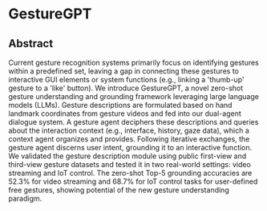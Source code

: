 # GestureGPT

## Abstract

  Current gesture recognition systems primarily focus on identifying gestures within a predefined set, leaving a gap in connecting these gestures to interactive GUI elements or system functions (e.g., linking a 'thumb-up' gesture to a 'like' button). We introduce GestureGPT, a novel zero-shot gesture understanding and grounding framework leveraging large language models (LLMs). Gesture descriptions are formulated based on hand landmark coordinates from gesture videos and fed into our dual-agent dialogue system. A gesture agent deciphers these descriptions and queries about the interaction context (e.g., interface, history, gaze data), which a context agent organizes and provides. Following iterative exchanges, the gesture agent discerns user intent, grounding it to an interactive function. We validated the gesture description module using public first-view and third-view gesture datasets and tested it in two real-world settings: video streaming and IoT control. The zero-shot Top-5 grounding accuracies are 52.3\% for video streaming and 68.7\% for IoT control tasks for user-defined free gestures, showing potential of the new gesture understanding paradigm.